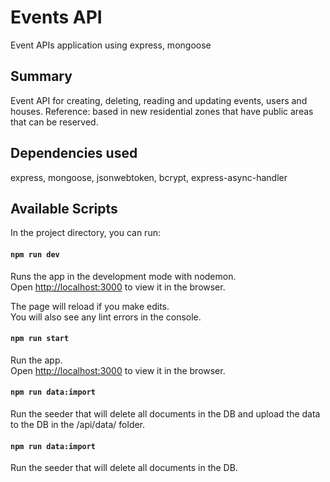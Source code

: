# Events API 

Event APIs application using express, mongoose

## Summary
Event API for creating, deleting, reading and updating events, users and houses. Reference: based in new residential zones that have public areas that can be reserved.

## Dependencies used
express, mongoose, jsonwebtoken, bcrypt, express-async-handler

## Available Scripts

In the project directory, you can run:

#### `npm run dev`

Runs the app in the development mode with nodemon.\
Open [http://localhost:3000](http://localhost:3000) to view it in the browser.

The page will reload if you make edits.\
You will also see any lint errors in the console.

#### `npm run start`
Run the app.\
Open [http://localhost:3000](http://localhost:3000) to view it in the browser.

#### `npm run data:import`
Run the seeder that will delete all documents in the DB and upload the data to the DB in the /api/data/ folder.

#### `npm run data:import`
Run the seeder that will delete all documents in the DB.